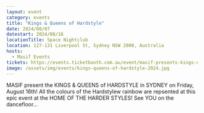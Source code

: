 ```yaml
---
layout: event
category: events
title: "Kings & Queens of Hardstyle"
date: 2024/08/07
datestart: 2024/08/16
locationTitle: Space Nightclub
location: 127-131 Liverpool St, Sydney NSW 2000, Australia
hosts:
  - Masif Events
tickets: https://events.ticketbooth.com.au/event/masif-presents-kings-queens-of-hardstyle
image: /assets/img/events/kings-queens-of-hardstyle-2024.jpg
---
```


MASIF present the KINGS & QUEENS of HARDSTYLE in SYDNEY on Friday, August 16th! All the colours of the Hardstylew rainbow are repsented at this epic event at the HOME OF THE HARDER STYLES! See YOU on the dancefloor...